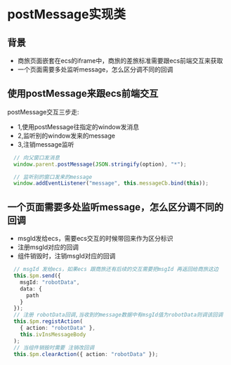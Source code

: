# postMessage实现类
## 背景
- 商旅页面嵌套在ecs的iframe中，商旅的差旅标准需要跟ecs前端交互来获取
- 一个页面需要多处监听message，怎么区分调不同的回调

## 使用postMessage来跟ecs前端交互
  postMessage交互三步走:
 - 1,使用postMessage往指定的window发消息
 - 2,监听别的window发来的message
 - 3,注销message监听
```typescript
  // 向父窗口发消息 
  window.parent.postMessage(JSON.stringify(option), "*");

  // 监听别的窗口发来的message
  window.addEventListener("message", this.messageCb.bind(this));
```
## 一个页面需要多处监听message，怎么区分调不同的回调
- msgId发给ecs，需要ecs交互的时候带回来作为区分标识
- 注册msgId对应的回调
- 组件销毁时，注销msgId对应的回调
```typescript
  // msgId 发给ecs，如果ecs 跟商旅还有后续的交互需要把msgId 再返回给商旅这边
  this.$pm.send({
    msgId: "robotData",
    data: {
      path
    }
  });
  // 注册 robotData回调,当收到的message数据中有msgId值为robotData则调该回调
  this.$pm.registAction(
    { action: "robotData" },
    this.ivInsMessageBody
  );
  // 当组件销毁时需要 注销改回调
  this.$pm.clearAction({ action: "robotData" });
```